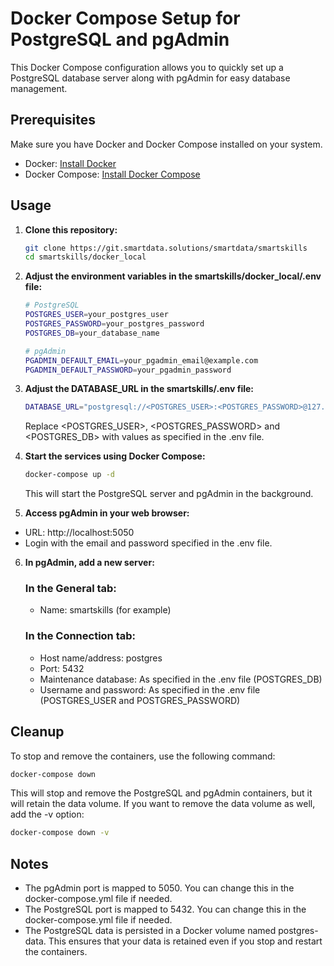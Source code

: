 # Docker Compose Setup for PostgreSQL and pgAdmin

This Docker Compose configuration allows you to quickly set up a PostgreSQL database server along with pgAdmin for easy database management.

## Prerequisites

Make sure you have Docker and Docker Compose installed on your system.

- Docker: [Install Docker](https://docs.docker.com/get-docker/)
- Docker Compose: [Install Docker Compose](https://docs.docker.com/compose/install/)

## Usage

1. **Clone this repository:**

   ```bash
   git clone https://git.smartdata.solutions/smartdata/smartskills
   cd smartskills/docker_local
   ```

2. **Adjust the environment variables in the smartskills/docker_local/.env file:**

   ```bash
   # PostgreSQL
   POSTGRES_USER=your_postgres_user
   POSTGRES_PASSWORD=your_postgres_password
   POSTGRES_DB=your_database_name

   # pgAdmin
   PGADMIN_DEFAULT_EMAIL=your_pgadmin_email@example.com
   PGADMIN_DEFAULT_PASSWORD=your_pgadmin_password
   ```

3. **Adjust the DATABASE_URL in the smartskills/.env file:**

   ```bash
   DATABASE_URL="postgresql://<POSTGRES_USER>:<POSTGRES_PASSWORD>@127.0.0.1:5432/<POSTGRES_DB>"
   ```

   Replace <POSTGRES_USER>, <POSTGRES_PASSWORD> and <POSTGRES_DB> with values as specified in the .env file.

4. **Start the services using Docker Compose:**

   ```bash
   docker-compose up -d
   ```

   This will start the PostgreSQL server and pgAdmin in the background.

5. **Access pgAdmin in your web browser:**

- URL: http://localhost:5050
- Login with the email and password specified in the .env file.

6. **In pgAdmin, add a new server:**

   ### In the General tab:

   - Name: smartskills (for example)

   ### In the Connection tab:

   - Host name/address: postgres
   - Port: 5432
   - Maintenance database: As specified in the .env file (POSTGRES_DB)
   - Username and password: As specified in the .env file (POSTGRES_USER and POSTGRES_PASSWORD)

## Cleanup

To stop and remove the containers, use the following command:

```bash
docker-compose down
```

This will stop and remove the PostgreSQL and pgAdmin containers, but it will retain the data volume. If you want to remove the data volume as well, add the -v option:

```bash
docker-compose down -v
```

## Notes

- The pgAdmin port is mapped to 5050. You can change this in the docker-compose.yml file if needed.
- The PostgreSQL port is mapped to 5432. You can change this in the docker-compose.yml file if needed.
- The PostgreSQL data is persisted in a Docker volume named postgres-data. This ensures that your data is retained even if you stop and restart the containers.
